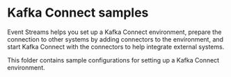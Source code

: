 # Kafka Connect samples

Event Streams helps you set up a Kafka Connect environment, prepare the connection to other systems by adding connectors to the environment, and start Kafka Connect with the connectors to help integrate external systems.

This folder contains sample configurations for setting up a Kafka Connect environment.